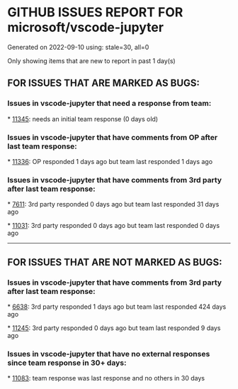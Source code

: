 
# GITHUB ISSUES REPORT FOR microsoft/vscode-jupyter


Generated on 2022-09-10 using: stale=30, all=0


Only showing items that are new to report in past 1 day(s)


## FOR ISSUES THAT ARE MARKED AS BUGS:


### Issues in vscode-jupyter that need a response from team:


\* [11345](https://github.com/microsoft/vscode-jupyter/issues/11345 "Failed to start the Kernel.  Kernel Python 3.10.6 64-bit is not usable."): needs an initial team response (0 days old)

### Issues in vscode-jupyter that have comments from OP after last team response:


\* [11336](https://github.com/microsoft/vscode-jupyter/issues/11336 "Widgets not displaying in notebook"): OP responded 1 days ago but team last responded 1 days ago

### Issues in vscode-jupyter that have comments from 3rd party after last team response:


\* [7611](https://github.com/microsoft/vscode-jupyter/issues/7611 "Run by line test is not stopping at end of cell"): 3rd party responded 0 days ago but team last responded 31 days ago

\* [11031](https://github.com/microsoft/vscode-jupyter/issues/11031 "VS Code crashes when running a cell that produces a lot of output"): 3rd party responded 0 days ago but team last responded 0 days ago

---

## FOR ISSUES THAT ARE NOT MARKED AS BUGS:


### Issues in vscode-jupyter that have comments from 3rd party after last team response:


\* [6638](https://github.com/microsoft/vscode-jupyter/issues/6638 "Decorate VS Code Interactive Window with additional meta data (e.g. proces ID)"): 3rd party responded 1 days ago but team last responded 424 days ago

\* [11245](https://github.com/microsoft/vscode-jupyter/issues/11245 "Flaky test: Run By Line: Run a second time after interrupt"): 3rd party responded 0 days ago but team last responded 9 days ago

### Issues in vscode-jupyter that have no external responses since team response in 30+ days:


\* [11083](https://github.com/microsoft/vscode-jupyter/issues/11083 "TQDM freezing sporadically"): team response was last response and no others in 30 days
